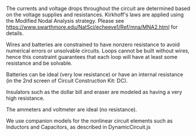 The currents and voltage drops throughout the circuit are determined based on the voltage supplies and resistances.
Kirkhoff's laws are applied using the Modified Nodal Analysis strategy.  Please see
https://www.swarthmore.edu/NatSci/echeeve1/Ref/mna/MNA2.html for details.

Wires and batteries are constrained to have nonzero resistance to avoid numerical errors or unsolvable circuits.  Loops cannot
be built without wires, hence this constraint guarantees that each loop will have at least some resistance and be
solvable.

Batteries can be ideal (very low resistance) or have an internal resistance (in the 2nd screen of Circuit Construction Kit: DC).

Insulators such as the dollar bill and eraser are modeled as having a very high resistance.

The ammeters and voltmeter are ideal (no resistance).

We use companion models for the nonlinear circuit elements such as Inductors and Capacitors, as described in DynamicCircuit.js